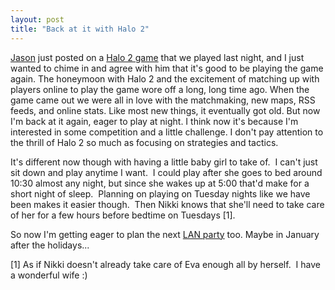 ```yaml
---
layout: post
title: "Back at it with Halo 2"
---
```


<p><a href="http://www.jasonbock.net/JB/Default.aspx" target="_blank">Jason</a> just posted on a <a href="http://www.bungie.net/Stats/GameStats.aspx?gameID=353823058&amp;player=Kindohm" target="_blank">Halo 2 game</a> that we played last night, and I just wanted to chime in and agree with him that it's good to be playing the game again. The honeymoon with Halo 2 and the excitement of matching up with players online to play the game wore off a long, long time ago. When the game came out we were all in love with the matchmaking, new maps, RSS feeds, and online stats. Like most new things, it eventually got old. But now I'm back at it again, eager to play at night. I think now it's because I'm interested in some competition and a little challenge. I don't pay attention to the thrill of Halo 2 so much as focusing on strategies and tactics. </p>
<p>It's different now though with having a little baby girl to take of.&nbsp; I can't just sit down and play anytime I want.&nbsp; I could play after she goes to bed around 10:30 almost any night, but since she wakes up at 5:00 that'd make for a short night of sleep.&nbsp; Planning on playing on Tuesday nights like we have been makes it easier though.&nbsp; Then Nikki knows that she'll need to take care of her for a few hours before bedtime on&nbsp;Tuesdays&nbsp;[1].</p>
<p>So now I'm getting eager to plan the next <a href="http://www.kindohm.com/archive/2005/06/24/LanParties.aspx">LAN party</a> too. Maybe in January after the holidays... </p>
<p>[1] As if Nikki doesn't already take care of Eva enough all by herself.&nbsp; I have a wonderful wife :)</p>
 
